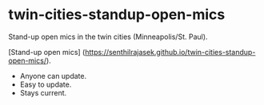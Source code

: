 # twin-cities-standup-open-mics
Stand-up open mics in the twin cities (Minneapolis/St. Paul).

[Stand-up open mics] (https://senthilrajasek.github.io/twin-cities-standup-open-mics/).


- Anyone can update.
- Easy to update.
- Stays current.
